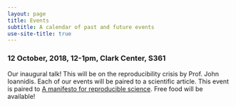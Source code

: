 ```yaml
---
layout: page
title: Events
subtitle: A calendar of past and future events
use-site-title: true
---
```


### 12 October, 2018, 12-1pm, Clark Center, S361

Our inaugural talk! This will be on the reproducibility crisis by Prof. John Ioannidis. Each of our events will be paired to a scientific article. This event is paired to [A manifesto for reproducible science](https://www.nature.com/articles/s41562-016-0021). Free food will be available!
